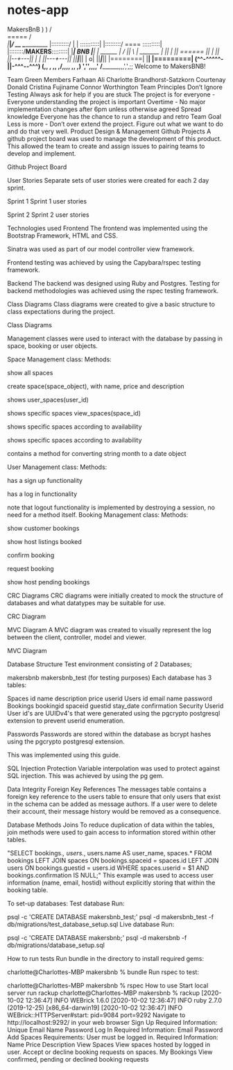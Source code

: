 # notes-app
MakersBnB
    ) )        /\
   =====      /  \
  _|___|_____/ __ \____________
 |::::::::::/ |  | \:::::::::::|
 |:::::::::/  ====  \::::::::::|
 |::::::::/__MAKERS__\:::::::::|
 |_________|  _BNB_ |__________|
  | ______ | / || \ | _______ |
  ||  |   || ====== ||   |   ||
  ||--+---|| |    | ||---+---||
  ||__|___|| |   o| ||___|___||
  |========| |____| |=========|
 (^^-^^^^^-|________|-^^^--^^^)
 (,, , ,, ,/________\,,,, ,, ,)
','',,,,' /__________\,,,',',;;
Welcome to MakersBNB!

Team Green
Members
Farhaan Ali
Charlotte Brandhorst-Satzkorn
Courtenay Donald
Cristina Fujiname
Connor Worthington
Team Principles
Don’t Ignore Testing
Always ask for help if you are stuck
The project is for everyone - Everyone understanding the project is important
Overtime - No major implementation changes after 6pm unless otherwise agreed
Spread knowledge
Everyone has the chance to run a standup and retro
Team Goal
Less is more - Don’t over extend the project. Figure out what we want to do and do that very well.
Product Design & Management
Github Projects
A github project board was used to manage the development of this product. This allowed the team to create and assign issues to pairing teams to develop and implement.

Github Project Board

User Stories
Separate sets of user stories were created for each 2 day sprint.

Sprint 1
Sprint 1 user stories

Sprint 2
Sprint 2 user stories

Technologies used
Frontend
The frontend was implemented using the Bootstrap Framework, HTML and CSS.

Sinatra was used as part of our model controller view framework.

Frontend testing was achieved by using the Capybara/rspec testing framework.

Backend
The backend was designed using Ruby and Postgres. Testing for backend methodologies was achieved using the rspec testing framework.

Class Diagrams
Class diagrams were created to give a basic structure to class expectations during the project.

Class Diagrams

Management classes were used to interact with the database by passing in space, booking or user objects.

Space Management class:
Methods:

show all spaces

create space(space_object), with name, price and description

shows user_spaces(user_id)

shows specific spaces view_spaces(space_id)

shows specific spaces according to availability

shows specific spaces according to availability

contains a method for converting string month to a date object

User Management class:
Methods:

has a sign up functionality

has a log in functionality

note that logout functionality is implemented by destroying a session, no need for a method itself.
Booking Management class:
Methods:

show customer bookings

show host listings booked

confirm booking

request booking

show host pending bookings

CRC Diagrams
CRC diagrams were initially created to mock the structure of databases and what datatypes may be suitable for use.

CRC Diagram

MVC Diagram
A MVC diagram was created to visually represent the log between the client, controller, model and viewer.

MVC Diagram

Database
Structure
Test environment consisting of 2 Databases;

makersbnb
makersbnb_test (for testing purposes)
Each database has 3 tables:

Spaces
id
name
description
price
userid
Users
id
email
name
password
Bookings
bookingid
spaceid
guestid
stay_date
confirmation
Security
Userid
User id's are UUIDv4's that were generated using the pgcrypto postgresql extension to prevent userid enumeration.

Passwords
Passwords are stored within the database as bcrypt hashes using the pgcrypto postgresql extension.

This was implemented using this guide.

SQL Injection Protection
Variable interpolation was used to protect against SQL injection. This was achieved by using the pg gem.

Data Integrity
Foreign Key References
The messages table contains a foreign key reference to the users table to ensure that only users that exist in the schema can be added as message authors. If a user were to delete their account, their message history would be removed as a consequence.

Database Methods
Joins
To reduce duplication of data within the tables, join methods were used to gain access to information stored within other tables.

"SELECT bookings.*, users.*, users.name AS user_name, spaces.* FROM bookings LEFT JOIN spaces ON bookings.spaceid = spaces.id LEFT JOIN users ON bookings.guestid = users.id WHERE spaces.userid = $1 AND bookings.confirmation IS NULL;"
This example was used to access user information (name, email, hostid) without explicitly storing that within the booking table.

To set-up databases:
Test database
Run:

psql -c 'CREATE DATABASE makersbnb_test;'
psql -d makersbnb_test -f db/migrations/test_database_setup.sql
Live database
Run:

psql -c 'CREATE DATABASE makersbnb;'
psql -d makersbnb -f db/migrations/database_setup.sql

How to run tests
Run bundle in the directory to install required gems:

charlotte@Charlottes-MBP makersbnb % bundle
Run rspec to test:

charlotte@Charlottes-MBP makersbnb % rspec
How to use
Start local server
run rackup
charlotte@Charlottes-MBP makersbnb % rackup
[2020-10-02 12:36:47] INFO  WEBrick 1.6.0
[2020-10-02 12:36:47] INFO  ruby 2.7.0 (2019-12-25) [x86_64-darwin19]
[2020-10-02 12:36:47] INFO  WEBrick::HTTPServer#start: pid=9084 port=9292
Navigate to http://localhost:9292/ in your web browser
Sign Up
Required Information:
Unique Email
Name
Password
Log In
Required Information:
Email
Password
Add Spaces
Requirements:
User must be logged in.
Required Information:
Name
Price
Description
View Spaces
View spaces hosted by logged in user.
Accept or decline booking requests on spaces.
My Bookings
View confirmed, pending or declined booking requests